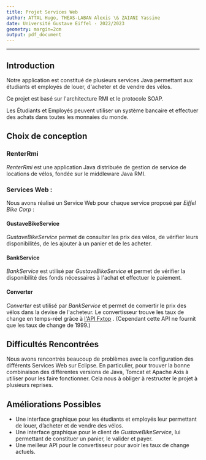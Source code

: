 ```yaml
---
title: Projet Services Web
author: ATTAL Hugo, THEAS-LABAN Alexis \& ZAIANI Yassine
date: Université Gustave Eiffel - 2022/2023
geometry: margin=2cm
output: pdf_document
---
```


---

## Introduction

Notre application est constitué de plusieurs services Java permettant aux étudiants et employés de louer, d'acheter et de vendre des vélos.

Ce projet est basé sur l'architecture RMI et le protocole SOAP.

Les Étudiants et Employés peuvent utiliser un système bancaire et effectuer des achats dans toutes les monnaies du monde.

## Choix de conception

### RenterRmi

*RenterRmi* est une application Java distribuée de gestion de  service de locations de vélos, fondée sur le middleware Java RMI.

### Services Web :

Nous avons réalisé un Service Web pour chaque service proposé par *Eiffel Bike Corp* :

#### GustaveBikeService

*GustaveBikeService* permet de consulter les prix des vélos, de vérifier leurs disponibilités, de les ajouter à un panier et de les acheter. 

#### BankService

*BankService* est utilisé par *GustaveBikeService* et permet de vérifier la disponibilité des fonds nécessaires à l'achat et effectuer le paiement.

#### Converter

*Converter* est utilisé par *BankService* et permet de convertir le prix des vélos dans la devise de l'acheteur. Le convertisseur trouve les taux de change en temps-réel grâce à  [l'API Fxtop](https://fxtop.com/) . (Cependant cette API ne fournit que les taux de change de 1999.)

## Difficultés Rencontrées

Nous avons rencontrés beaucoup de problèmes avec la configuration des différents Services Web sur Eclipse. En particulier, pour trouver la bonne combinaison des différentes versions de Java, Tomcat et Apache Axis à utiliser pour les faire fonctionner. Cela nous à obliger à restructer le projet à plusieurs reprises.

## Améliorations Possibles

- Une interface graphique pour les étudiants et employés leur permettant de louer, d’acheter et de vendre des vélos.
- Une interface graphique pour le client de *GustaveBikeService*, lui permettant de constituer un panier, le valider et payer.
- Une meilleur API pour le convertisseur pour avoir les taux de change actuels.
